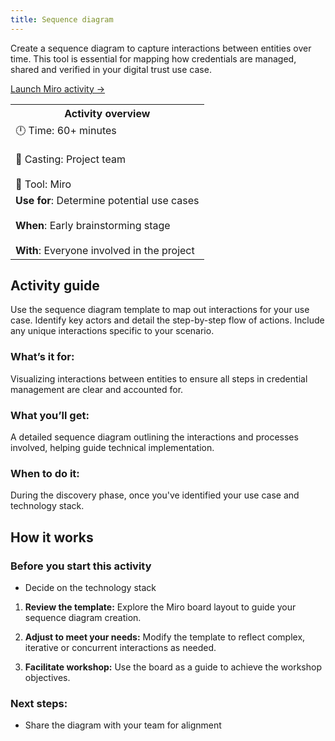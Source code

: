 ```yaml
---
title: Sequence diagram
---
```


Create a sequence diagram to capture interactions between entities over time. This tool is essential for mapping how credentials are managed, shared and verified in your digital trust use case.

[Launch Miro activity →](https://miro.com/app/board/uXjVK4zKKE8=/)

<table>
	<tr>
    <th>Activity overview</th>
  </tr>
	<tr>
		<td>
            		🕛 Time: 60+ minutes <br></br>
			🙌 Casting: Project team <br></br>
			🔨 Tool: Miro
		</td>
	</tr>
	<tr> 
		<td>
				<b>Use for</b>: Determine potential use cases <br></br>
				<b>When</b>: Early brainstorming stage <br></br>
				<b>With</b>: Everyone involved in the project
		</td>
	</tr>

</table>

<!-- ![A screenshot of the Sequence Diagram Workshop](/img/deliverymanual/Sequence-Diagram-workshop.png) -->

## Activity guide
Use the sequence diagram template to map out interactions for your use case. Identify key actors and detail the step-by-step flow of actions. Include any unique interactions specific to your scenario.

### What’s it for:
Visualizing interactions between entities to ensure all steps in credential management are clear and accounted for.

### What you’ll get:
A detailed sequence diagram outlining the interactions and processes involved, helping guide technical implementation.

### When to do it:
During the discovery phase, once you've identified your use case and technology stack.

## How it works

### Before you start this activity
<!-- -   Identify a use case - to help identify one, have an [ideation workshop **INTERNAL LINK**](...) -->
-   Decide on the technology stack

1.  **Review the template:** 
Explore the Miro board layout to guide your sequence diagram creation.

2.  **Adjust to meet your needs:** 
Modify the template to reflect complex, iterative or concurrent interactions as needed.

3.  **Facilitate workshop:** 
Use the board as a guide to achieve the workshop objectives.
    
### Next steps:
-   Share the diagram with your team for alignment
<!-- -   Complete the [Discovery checklist **INTERNAL LINK**](...) to proceed to the Trial phase -->
